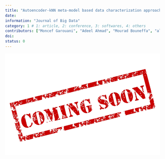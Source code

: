 ```yaml
---
title: "Autoencoder-kNN meta-model based data characterization approach for an automated selection of AI algorithms"
date: 
information: "Journal of Big Data"
category: 1 # 1: article, 2: conference, 3: softwares, 4: others
contributors: ["Moncef Garouani", "Adeel Ahmad", "Mourad Bouneffa", "al."]
doi:  
status: 0
---
```

<a href="" target="_blank"><img src="soon.png" /></a>